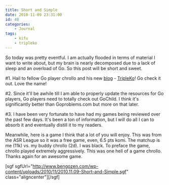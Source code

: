 ```yaml
---
title: Short and Simple
date: 2010-11-09 23:31:00
id: 48
categories:
	- Journal
tags:
	- kifu
	- tripleko
---
```


So today was pretty eventful. I am actually flooded in terms of material I want to write about, but my brain is nearly decomposed due to a lack of sleep and an overload of Go. So this post will be short and sweet.

#1\. Hail to fellow Go player chrollo and his new [blog](http://tripleko.blogspot.com) - [TripleKo](http://tripleko.blogspot.com/)! Go check it out. Love the name!

#2\. Since it'll be awhile till I am able to properly update the resources for Go players, Go players need to totally check out GoChild. I think it's significantly better than Goproblems.com but more on that later.

#3\. I have been very fortunate to have had my games being reviewed over the past few days. It's been a ton of information, but I will do all I can to absorb it and eventually distill it to my readers.

<!--more-->

Meanwhile, here is a game I think that a lot of you will enjoy. This was from the ASR League so it was a free game, even, 6.5 pts komi. The matchup is me (11k) vs. my buddy chrollo (2d). I was black. To preface the game, chrollo played extremely aggressively. This was one hell of a game chrollo. Thanks again for an awesome game.

[sgf sgfUrl="http://www.bengozen.com/wp-content/uploads/2010/11/2010.11.09-Short-and-Simple.sgf" class="aligncenter"][/sgf]
